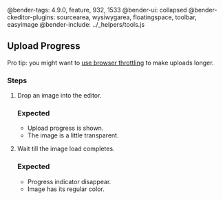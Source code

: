 @bender-tags: 4.9.0, feature, 932, 1533
@bender-ui: collapsed
@bender-ckeditor-plugins: sourcearea, wysiwygarea, floatingspace, toolbar, easyimage
@bender-include: ../_helpers/tools.js

## Upload Progress

Pro tip: you might want
to [use browser throttling](https://developers.google.com/web/tools/chrome-devtools/network-performance/reference?hl=en#throttling)
to make uploads longer.

### Steps

1. Drop an image into the editor.

   ### Expected

	* Upload progress is shown.
	* The image is a little transparent.

1. Wait till the image load completes.

   ### Expected

	* Progress indicator disappear.
	* Image has its regular color.
